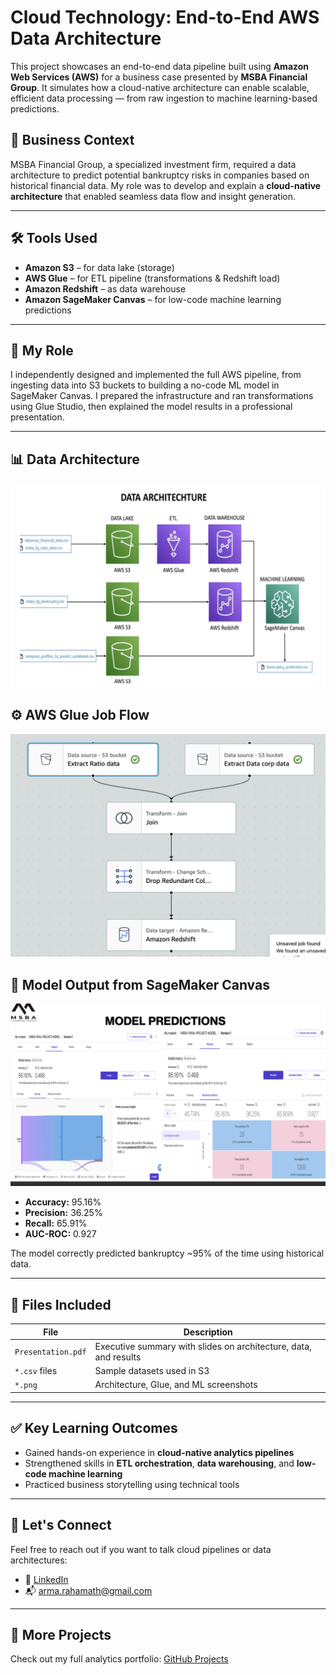 # Cloud Technology: End-to-End AWS Data Architecture

This project showcases an end-to-end data pipeline built using **Amazon Web Services (AWS)** for a business case presented by **MSBA Financial Group**. It simulates how a cloud-native architecture can enable scalable, efficient data processing — from raw ingestion to machine learning-based predictions.

## 🧠 Business Context

MSBA Financial Group, a specialized investment firm, required a data architecture to predict potential bankruptcy risks in companies based on historical financial data. My role was to develop and explain a **cloud-native architecture** that enabled seamless data flow and insight generation.

---

## 🛠️ Tools Used

- **Amazon S3** – for data lake (storage)  
- **AWS Glue** – for ETL pipeline (transformations & Redshift load)  
- **Amazon Redshift** – as data warehouse  
- **Amazon SageMaker Canvas** – for low-code machine learning predictions  

---

## 🔧 My Role

I independently designed and implemented the full AWS pipeline, from ingesting data into S3 buckets to building a no-code ML model in SageMaker Canvas. I prepared the infrastructure and ran transformations using Glue Studio, then explained the model results in a professional presentation.

---

## 📊 Data Architecture

![Data Architecture](./CloudTechnologyAWS/DataArchitecture.png)

## ⚙️ AWS Glue Job Flow

![AWS Glue](./CloudTechnologyAWS/AWSGlue.png)

## 🤖 Model Output from SageMaker Canvas

![Model Predictions](./CloudTechnologyAWS/ModelPredictions.png)

- **Accuracy:** 95.16%  
- **Precision:** 36.25%  
- **Recall:** 65.91%  
- **AUC-ROC:** 0.927  

The model correctly predicted bankruptcy ~95% of the time using historical data.

---

## 📁 Files Included

| File | Description |
|------|-------------|
| `Presentation.pdf` | Executive summary with slides on architecture, data, and results |
| `*.csv` files | Sample datasets used in S3 |
| `*.png` | Architecture, Glue, and ML screenshots |

---

## ✅ Key Learning Outcomes

- Gained hands-on experience in **cloud-native analytics pipelines**  
- Strengthened skills in **ETL orchestration**, **data warehousing**, and **low-code machine learning**  
- Practiced business storytelling using technical tools  

---

## 🔗 Let's Connect

Feel free to reach out if you want to talk cloud pipelines or data architectures:

- 💼 [LinkedIn](https://www.linkedin.com/in/armashaik)  
- 📬 arma.rahamath@gmail.com

---

## 📂 More Projects

Check out my full analytics portfolio: [GitHub Projects](https://github.com/ArmaShaik)
